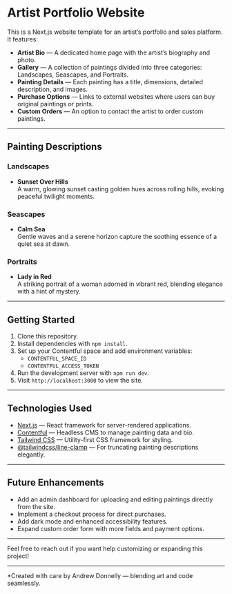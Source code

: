 # Artist Portfolio Website

This is a Next.js website template for an artist’s portfolio and sales platform. It features:

- **Artist Bio** — A dedicated home page with the artist’s biography and photo.
- **Gallery** — A collection of paintings divided into three categories: Landscapes, Seascapes, and Portraits.
- **Painting Details** — Each painting has a title, dimensions, detailed description, and images.
- **Purchase Options** — Links to external websites where users can buy original paintings or prints.
- **Custom Orders** — An option to contact the artist to order custom paintings.

---

## Painting Descriptions

### Landscapes

- **Sunset Over Hills**  
  A warm, glowing sunset casting golden hues across rolling hills, evoking peaceful twilight moments.

### Seascapes

- **Calm Sea**  
  Gentle waves and a serene horizon capture the soothing essence of a quiet sea at dawn.

### Portraits

- **Lady in Red**  
  A striking portrait of a woman adorned in vibrant red, blending elegance with a hint of mystery.

---

## Getting Started

1. Clone this repository.
2. Install dependencies with `npm install`.
3. Set up your Contentful space and add environment variables:
   - `CONTENTFUL_SPACE_ID`
   - `CONTENTFUL_ACCESS_TOKEN`
4. Run the development server with `npm run dev`.
5. Visit `http://localhost:3000` to view the site.

---

## Technologies Used

- [Next.js](https://nextjs.org/) — React framework for server-rendered applications.
- [Contentful](https://www.contentful.com/) — Headless CMS to manage painting data and bio.
- [Tailwind CSS](https://tailwindcss.com/) — Utility-first CSS framework for styling.
- [@tailwindcss/line-clamp](https://github.com/tailwindlabs/tailwindcss-line-clamp) — For truncating painting descriptions elegantly.

---

## Future Enhancements

- Add an admin dashboard for uploading and editing paintings directly from the site.
- Implement a checkout process for direct purchases.
- Add dark mode and enhanced accessibility features.
- Expand custom order form with more fields and payment options.

---

Feel free to reach out if you want help customizing or expanding this project!

---

\*Created with care by Andrew Donnelly — blending art and code seamlessly.

